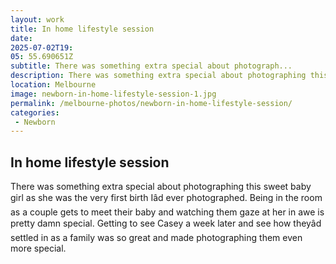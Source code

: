 ```yaml
---
layout: work
title: In home lifestyle session
date: 
2025-07-02T19: 
05: 55.690651Z
subtitle: There was something extra special about photograph...
description: There was something extra special about photographing this sweet baby girl as she was the very first birth I???d ever photographed. Being in the room as a couple gets to meet their baby and watching them gaze at her in awe is pretty damn special. Getting to see Casey a week later and see how they...
location: Melbourne
image: newborn-in-home-lifestyle-session-1.jpg
permalink: /melbourne-photos/newborn-in-home-lifestyle-session/
categories:
 - Newborn
---
```


## In home lifestyle session

There was something extra special about photographing this sweet baby girl as she was the very first birth Iâd ever photographed. Being in the room as a couple gets to meet their baby and watching them gaze at her in awe is pretty damn special. Getting to see Casey a week later and see how theyâd settled in as a family was so great and made photographing them even more special.
